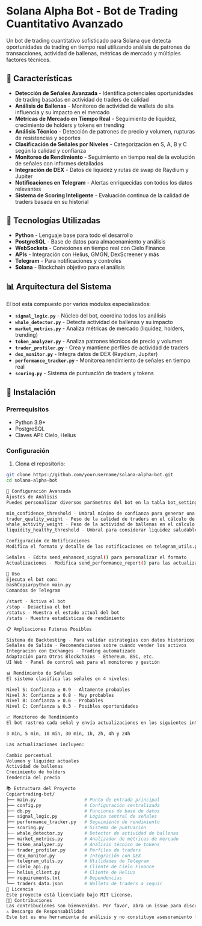 # Solana Alpha Bot - Bot de Trading Cuantitativo Avanzado

Un bot de trading cuantitativo sofisticado para Solana que detecta oportunidades de trading en tiempo real utilizando análisis de patrones de transacciones, actividad de ballenas, métricas de mercado y múltiples factores técnicos.

## 🌟 Características

- **Detección de Señales Avanzada** - Identifica potenciales oportunidades de trading basadas en actividad de traders de calidad
- **Análisis de Ballenas** - Monitoreo de actividad de wallets de alta influencia y su impacto en el mercado
- **Métricas de Mercado en Tiempo Real** - Seguimiento de liquidez, crecimiento de holders y tokens en trending
- **Análisis Técnico** - Detección de patrones de precio y volumen, rupturas de resistencias y soportes
- **Clasificación de Señales por Niveles** - Categorización en S, A, B y C según la calidad y confianza
- **Monitoreo de Rendimiento** - Seguimiento en tiempo real de la evolución de señales con informes detallados
- **Integración de DEX** - Datos de liquidez y rutas de swap de Raydium y Jupiter
- **Notificaciones en Telegram** - Alertas enriquecidas con todos los datos relevantes
- **Sistema de Scoring Inteligente** - Evaluación continua de la calidad de traders basada en su historial

## 🔧 Tecnologías Utilizadas

- **Python** - Lenguaje base para todo el desarrollo
- **PostgreSQL** - Base de datos para almacenamiento y análisis
- **WebSockets** - Conexiones en tiempo real con Cielo Finance
- **APIs** - Integración con Helius, GMGN, DexScreener y más
- **Telegram** - Para notificaciones y controles
- **Solana** - Blockchain objetivo para el análisis

## 📊 Arquitectura del Sistema

El bot está compuesto por varios módulos especializados:

- **`signal_logic.py`** - Núcleo del bot, coordina todos los análisis
- **`whale_detector.py`** - Detecta actividad de ballenas y su impacto
- **`market_metrics.py`** - Analiza métricas de mercado (liquidez, holders, trending)
- **`token_analyzer.py`** - Analiza patrones técnicos de precio y volumen
- **`trader_profiler.py`** - Crea y mantiene perfiles de actividad de traders
- **`dex_monitor.py`** - Integra datos de DEX (Raydium, Jupiter)
- **`performance_tracker.py`** - Monitorea rendimiento de señales en tiempo real
- **`scoring.py`** - Sistema de puntuación de traders y tokens

## 🚀 Instalación

### Prerrequisitos

- Python 3.9+
- PostgreSQL
- Claves API: Cielo, Helius

### Configuración

1. Clona el repositorio:
```bash
git clone https://github.com/yourusername/solana-alpha-bot.git
cd solana-alpha-bot

📝 Configuración Avanzada
Ajustes de Análisis
Puedes personalizar diversos parámetros del bot en la tabla bot_settings de la base de datos:

min_confidence_threshold - Umbral mínimo de confianza para generar una señal
trader_quality_weight - Peso de la calidad de traders en el cálculo de confianza
whale_activity_weight - Peso de la actividad de ballenas en el cálculo de confianza
liquidity_healthy_threshold - Umbral para considerar liquidez saludable en USD

Configuración de Notificaciones
Modifica el formato y detalle de las notificaciones en telegram_utils.py:

Señales - Edita send_enhanced_signal() para personalizar el formato
Actualizaciones - Modifica send_performance_report() para las actualizaciones

🔎 Uso
Ejecuta el bot con:
bashCopiarpython main.py
Comandos de Telegram

/start - Activa el bot
/stop - Desactiva el bot
/status - Muestra el estado actual del bot
/stats - Muestra estadísticas de rendimiento

📋 Ampliaciones Futuras Posibles

Sistema de Backtesting - Para validar estrategias con datos históricos
Señales de Salida - Recomendaciones sobre cuándo vender los activos
Integración con Exchanges - Trading automatizado
Adaptación para Otras Blockchains - Ethereum, BSC, etc.
UI Web - Panel de control web para el monitoreo y gestión

📊 Rendimiento de Señales
El sistema clasifica las señales en 4 niveles:

Nivel S: Confianza ≥ 0.9 - Altamente probables
Nivel A: Confianza ≥ 0.8 - Muy probables
Nivel B: Confianza ≥ 0.6 - Probables
Nivel C: Confianza ≥ 0.3 - Posibles oportunidades

📈 Monitoreo de Rendimiento
El bot rastrea cada señal y envía actualizaciones en los siguientes intervalos:

3 min, 5 min, 10 min, 30 min, 1h, 2h, 4h y 24h

Las actualizaciones incluyen:

Cambio porcentual
Volumen y liquidez actuales
Actividad de ballenas
Crecimiento de holders
Tendencia del precio

📚 Estructura del Proyecto
Copiartrading-bot/
├── main.py                  # Punto de entrada principal
├── config.py                # Configuración centralizada
├── db.py                    # Funciones de base de datos
├── signal_logic.py          # Lógica central de señales
├── performance_tracker.py   # Seguimiento de rendimiento
├── scoring.py               # Sistema de puntuación
├── whale_detector.py        # Detector de actividad de ballenas
├── market_metrics.py        # Analizador de métricas de mercado
├── token_analyzer.py        # Análisis técnico de tokens
├── trader_profiler.py       # Perfiles de traders
├── dex_monitor.py           # Integración con DEX
├── telegram_utils.py        # Utilidades de Telegram
├── cielo_api.py             # Cliente de Cielo Finance
├── helius_client.py         # Cliente de Helius
├── requirements.txt         # Dependencias
└── traders_data.json        # Wallets de traders a seguir
📜 Licencia
Este proyecto está licenciado bajo MIT License.
👨‍💻 Contribuciones
Las contribuciones son bienvenidas. Por favor, abra un issue para discutir las funcionalidades propuestas antes de enviar un PR.
⚠️ Descargo de Responsabilidad
Este bot es una herramienta de análisis y no constituye asesoramiento financiero. Utilícelo bajo su propio riesgo.
